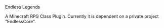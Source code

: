Endless Legends

A Minecraft RPG Class Plugin.
Currently it is dependent on a private project "EndlessCore".
